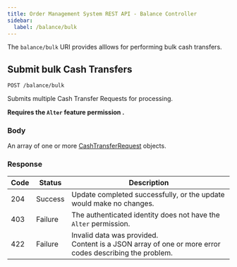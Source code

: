 ```yaml
---
title: Order Management System REST API - Balance Controller
sidebar:
  label: /balance/bulk
---
```


The `balance/bulk` URI provides alllows for performing bulk cash transfers.

## Submit bulk Cash Transfers

`POST /balance/bulk`

Submits multiple Cash Transfer Requests for processing.

**Requires the `Alter` feature permission .**

### Body

An array of one or more [CashTransferRequest](../../proto/model/#cashtransferrequest) objects.

### Response

| Code | Status  | Description |
|------|---------|-------------|
| 204  | Success | Update completed successfully, or the update would make no changes. |
| 403  | Failure | The authenticated identity does not have the `Alter` permission. |
| 422  | Failure | Invalid data was provided.<br>Content is a JSON array of one or more error codes describing the problem. |
